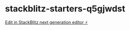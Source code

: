 # stackblitz-starters-q5gjwdst

[Edit in StackBlitz next generation editor ⚡️](https://stackblitz.com/~/github.com/Ergoxl/stackblitz-starters-q5gjwdst)